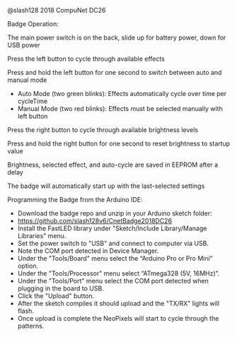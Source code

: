 
@slash128 2018
CompuNet DC26


Badge Operation:

The main power switch is on the back, slide up for battery power, down for USB power

Press the left button to cycle through available effects

Press and hold the left button for one second to switch between auto and manual mode

* Auto Mode (two green blinks): Effects automatically cycle over time per cycleTime
* Manual Mode (two red blinks): Effects must be selected manually with left button

Press the right button to cycle through available brightness levels

Press and hold the right button for one second to reset brightness to startup value

Brightness, selected effect, and auto-cycle are saved in EEPROM after a delay

The badge will automatically start up with the last-selected settings


Programming the Badge from the Arduino IDE:

* Download the badge repo and unzip in your Arduino sketch folder:
* https://github.com/slash128v6/CnetBadge2018DC26
* Install the FastLED library under "Sketch/Include Library/Manage Libraries" menu.
* Set the power switch to "USB" and connect to computer via USB.
* Note the COM port detected in Device Manager.
* Under the "Tools/Board" menu select the “Arduino Pro or Pro Mini” option.
* Under the "Tools/Processor" menu select “ATmega328 (5V, 16MHz)”.
* Under the "Tools/Port" menu select the COM port detected when plugging in the board to USB.
* Click the "Upload" button.
* After the sketch compiles it should upload and the "TX/RX" lights will flash.
* Once upload is complete the NeoPixels will start to cycle through the patterns.
